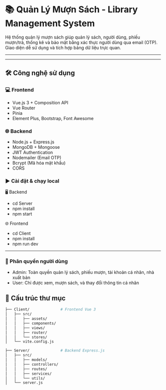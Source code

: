 # 📚 Quản Lý Mượn Sách - Library Management System

Hệ thống quản lý mượn sách giúp quản lý sách, người dùng, phiếu mượn/trả, thống kê và bảo mật bằng xác thực người dùng qua email (OTP). Giao diện dễ sử dụng và tích hợp bảng dữ liệu trực quan.

---
---

## 🛠️ Công nghệ sử dụng

### 💻 Frontend
- Vue.js 3 + Composition API
- Vue Router
- Pinia
- Element Plus, Bootstrap, Font Awesome

### 🌐 Backend
- Node.js + Express.js
- MongoDB + Mongoose
- JWT Authentication
- Nodemailer (Email OTP)
- Bcrypt (Mã hóa mật khẩu)
- CORS

### ▶️ Cài đặt & chạy local
🖥 Backend
- cd Server
- npm install
- npm start

🌐 Frontend
- cd Client
- npm install
- npm run dev
---
### 🔐 Phân quyền người dùng
- Admin: Toàn quyền quản lý sách, phiếu mượn, tài khoản cá nhân, nhà xuất bản
- User: Chỉ được xem, mượn sách, và thay đổi thông tin cá nhân
## 📁 Cấu trúc thư mục
```bash
├── Client/              # Frontend Vue 3
│   ├── src/
│   │   ├── assets/
│   │   ├── components/
│   │   ├── views/
│   │   ├── router/
│   │   └── stores/
│   └── vite.config.js

├── Server/              # Backend Express.js
│   ├── src/
│   │   ├── models/
│   │   ├── controllers/
│   │   ├── routes/
│   │   ├── services/
│   │   └── utils/
│   └── server.js

